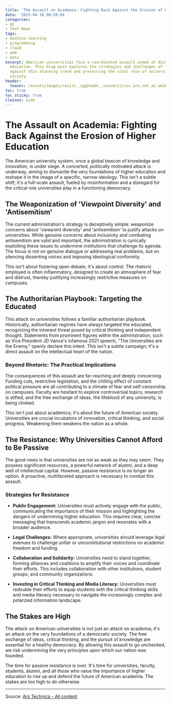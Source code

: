 ```yaml
---
title: 'The Assault on Academia: Fighting Back Against the Erosion of Higher Education'
date: '2025-04-18 00:58:04 '
categories:
- AI
- Tech News
tags:
- machine-learning
- programming
- cloud
- web
- data
excerpt: American universities face a coordinated assault aimed at dismantling higher
  education. This blog post explores the strategies and challenges of fighting back
  against this alarming trend and preserving the vital role of universities in a democratic
  society.
header:
  teaser: /assets/images/resist__eggheads__universities_are_not_as_weak_as__20250418005804.jpg
toc: true
toc_sticky: true
classes: wide
---
```


# The Assault on Academia: Fighting Back Against the Erosion of Higher Education

The American university system, once a global beacon of knowledge and innovation, is under siege.  A concerted, politically motivated attack is underway, aiming to dismantle the very foundations of higher education and reshape it in the image of a specific, narrow ideology. This isn't a subtle shift; it's a full-scale assault, fueled by misinformation and a disregard for the critical role universities play in a functioning democracy.

## The Weaponization of 'Viewpoint Diversity' and 'Antisemitism'

The current administration's strategy is deceptively simple: weaponize concerns about 'viewpoint diversity' and 'antisemitism' to justify attacks on universities. While genuine concerns about inclusivity and combating antisemitism are valid and important, the administration is cynically exploiting these issues to undermine institutions that challenge its agenda.  The focus is not on genuine dialogue or addressing real problems, but on silencing dissenting voices and imposing ideological conformity.

This isn't about fostering open debate; it's about control. The rhetoric employed is often inflammatory, designed to create an atmosphere of fear and distrust, thereby justifying increasingly restrictive measures on campuses.

## The Authoritarian Playbook: Targeting the Educated

This attack on universities follows a familiar authoritarian playbook.  Historically, authoritarian regimes have always targeted the educated, recognizing the inherent threat posed by critical thinking and independent thought.  Statements from prominent figures within the administration, such as Vice President JD Vance's infamous 2021 speech, "The Universities are the Enemy," openly declare this intent.  This isn't a subtle campaign; it's a direct assault on the intellectual heart of the nation.

### Beyond Rhetoric: The Practical Implications

The consequences of this assault are far-reaching and deeply concerning.  Funding cuts, restrictive legislation, and the chilling effect of constant political pressure are all contributing to a climate of fear and self-censorship on campuses.  Faculty are hesitant to explore controversial topics, research is stifled, and the free exchange of ideas, the lifeblood of any university, is being choked.

This isn't just about academics; it's about the future of American society. Universities are crucial incubators of innovation, critical thinking, and social progress.  Weakening them weakens the nation as a whole.

## The Resistance: Why Universities Cannot Afford to Be Passive

The good news is that universities are not as weak as they may seem.  They possess significant resources, a powerful network of alumni, and a deep well of intellectual capital.  However, passive resistance is no longer an option.  A proactive, multifaceted approach is necessary to combat this assault.

### Strategies for Resistance

* **Public Engagement:** Universities must actively engage with the public, communicating the importance of their mission and highlighting the dangers of undermining higher education.  This requires clear, concise messaging that transcends academic jargon and resonates with a broader audience.

* **Legal Challenges:**  Where appropriate, universities should leverage legal avenues to challenge unfair or unconstitutional restrictions on academic freedom and funding.

* **Collaboration and Solidarity:**  Universities need to stand together, forming alliances and coalitions to amplify their voices and coordinate their efforts.  This includes collaboration with other institutions, student groups, and community organizations.

* **Investing in Critical Thinking and Media Literacy:**  Universities must redouble their efforts to equip students with the critical thinking skills and media literacy necessary to navigate the increasingly complex and polarized information landscape.

## The Stakes are High

The attack on American universities is not just an attack on academia; it's an attack on the very foundations of a democratic society.  The free exchange of ideas, critical thinking, and the pursuit of knowledge are essential for a healthy democracy.  By allowing this assault to go unchecked, we risk undermining the very principles upon which our nation was founded.

The time for passive resistance is over. It's time for universities, faculty, students, alumni, and all those who value the importance of higher education to rise up and defend the future of American academia. The stakes are too high to do otherwise.

---

Source: [Ars Technica - All content](https://arstechnica.com/culture/2025/04/resist-eggheads-universities-are-not-as-weak-as-they-have-chosen-to-be/)